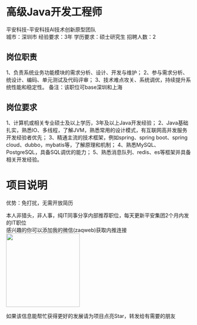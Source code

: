 # 高级Java开发工程师
平安科技-平安科技AI技术创新原型团队  
城市：深圳市 经验要求：3年 学历要求：硕士研究生  招聘人数：2

## 岗位职责
1、负责系统业务功能模块的需求分析、设计、开发与维护；
   2、参与需求分析、统设计、编码、单元测试及代码评审；
   3、技术难点攻关、系统调优，持续提升系统性能和稳定性。
   备注：该职位可base深圳和上海

## 岗位要求
1、计算机或相关专业硕士及以上学历，3年及以上Java开发经验；
   2、Java基础扎实，熟悉IO、多线程，了解JVM，熟悉常用的设计模式，有互联网高并发服务开发经验者优先；
   3、精通主流的技术框架，例如spring、spring boot、spring cloud、dubbo，mybatis等，了解原理和机制；
   4、熟悉MySQL、PostgreSQL，具备SQL调优的能力；
   5、熟悉消息队列、redis、es等框架并具备相关开发经验。

# 项目说明

优势：免打扰，无需开放简历

本人非猎头，非人事，纯IT同事分享内部推荐职位，每天更新平安集团2个月内发的IT职位  
感兴趣的你可以添加我的微信(zaqweb)获取内推连接  
<img src="https://github.com/zaqweb/PA-IT-JOBS/blob/master/WechatICode.jpeg"  height="200" width="200">

如果该信息能帮忙获得更好的发展请为项目点亮Star，转发给有需要的朋友




